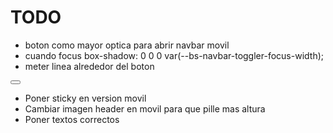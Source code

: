 # TODO

* boton como mayor optica para abrir navbar movil
* cuando focus box-shadow: 0 0 0 var(--bs-navbar-toggler-focus-width);
* meter linea alrededor del boton

<button class="navbar-toggler collapsed" type="button" data-bs-toggle="collapse" data-bs-target="#navbarSupportedContent" aria-controls="navbarSupportedContent" aria-expanded="false" aria-label="Toggle navigation">
                        <span class="navbar-toggler-icon"></span>
                    </button>


* Poner sticky en version movil
* Cambiar imagen header en movil para que pille mas altura
* Poner textos correctos
